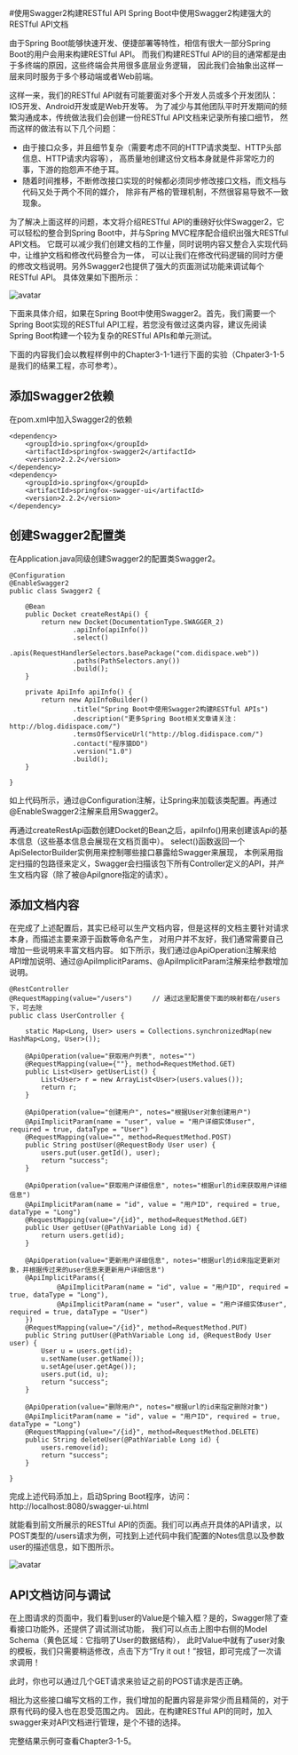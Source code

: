 
#使用Swagger2构建RESTful API
Spring Boot中使用Swagger2构建强大的RESTful API文档

由于Spring Boot能够快速开发、便捷部署等特性，相信有很大一部分Spring Boot的用户会用来构建RESTful API。
而我们构建RESTful API的目的通常都是由于多终端的原因，这些终端会共用很多底层业务逻辑，
因此我们会抽象出这样一层来同时服务于多个移动端或者Web前端。

这样一来，我们的RESTful API就有可能要面对多个开发人员或多个开发团队：IOS开发、Android开发或是Web开发等。
为了减少与其他团队平时开发期间的频繁沟通成本，传统做法我们会创建一份RESTful API文档来记录所有接口细节，
然而这样的做法有以下几个问题：

- 由于接口众多，并且细节复杂（需要考虑不同的HTTP请求类型、HTTP头部信息、HTTP请求内容等），
  高质量地创建这份文档本身就是件非常吃力的事，下游的抱怨声不绝于耳。
- 随着时间推移，不断修改接口实现的时候都必须同步修改接口文档，而文档与代码又处于两个不同的媒介，
  除非有严格的管理机制，不然很容易导致不一致现象。

为了解决上面这样的问题，本文将介绍RESTful API的重磅好伙伴Swagger2，它可以轻松的整合到Spring Boot中，并与Spring MVC程序配合组织出强大RESTful API文档。
它既可以减少我们创建文档的工作量，同时说明内容又整合入实现代码中，让维护文档和修改代码整合为一体，
可以让我们在修改代码逻辑的同时方便的修改文档说明。另外Swagger2也提供了强大的页面测试功能来调试每个RESTful API。
具体效果如下图所示：

![avatar](chapter-3-1-5-swagger2_1.png)

下面来具体介绍，如果在Spring Boot中使用Swagger2。首先，我们需要一个Spring Boot实现的RESTful API工程，若您没有做过这类内容，建议先阅读
Spring Boot构建一个较为复杂的RESTful APIs和单元测试。

下面的内容我们会以教程样例中的Chapter3-1-1进行下面的实验（Chpater3-1-5是我们的结果工程，亦可参考）。

## 添加Swagger2依赖

在pom.xml中加入Swagger2的依赖
```
<dependency>
    <groupId>io.springfox</groupId>
    <artifactId>springfox-swagger2</artifactId>
    <version>2.2.2</version>
</dependency>
<dependency>
    <groupId>io.springfox</groupId>
    <artifactId>springfox-swagger-ui</artifactId>
    <version>2.2.2</version>
</dependency>
```
## 创建Swagger2配置类

在Application.java同级创建Swagger2的配置类Swagger2。

```
@Configuration
@EnableSwagger2
public class Swagger2 {

    @Bean
    public Docket createRestApi() {
        return new Docket(DocumentationType.SWAGGER_2)
                .apiInfo(apiInfo())
                .select()
                .apis(RequestHandlerSelectors.basePackage("com.didispace.web"))
                .paths(PathSelectors.any())
                .build();
    }

    private ApiInfo apiInfo() {
        return new ApiInfoBuilder()
                .title("Spring Boot中使用Swagger2构建RESTful APIs")
                .description("更多Spring Boot相关文章请关注：http://blog.didispace.com/")
                .termsOfServiceUrl("http://blog.didispace.com/")
                .contact("程序猿DD")
                .version("1.0")
                .build();
    }

}
```
如上代码所示，通过@Configuration注解，让Spring来加载该类配置。再通过@EnableSwagger2注解来启用Swagger2。

再通过createRestApi函数创建Docket的Bean之后，apiInfo()用来创建该Api的基本信息（这些基本信息会展现在文档页面中）。
select()函数返回一个ApiSelectorBuilder实例用来控制哪些接口暴露给Swagger来展现，
本例采用指定扫描的包路径来定义，Swagger会扫描该包下所有Controller定义的API，并产生文档内容（除了被@ApiIgnore指定的请求）。

## 添加文档内容
在完成了上述配置后，其实已经可以生产文档内容，但是这样的文档主要针对请求本身，而描述主要来源于函数等命名产生，
对用户并不友好，我们通常需要自己增加一些说明来丰富文档内容。
如下所示，我们通过@ApiOperation注解来给API增加说明、通过@ApiImplicitParams、@ApiImplicitParam注解来给参数增加说明。

```
@RestController
@RequestMapping(value="/users")     // 通过这里配置使下面的映射都在/users下，可去除
public class UserController {

    static Map<Long, User> users = Collections.synchronizedMap(new HashMap<Long, User>());

    @ApiOperation(value="获取用户列表", notes="")
    @RequestMapping(value={""}, method=RequestMethod.GET)
    public List<User> getUserList() {
        List<User> r = new ArrayList<User>(users.values());
        return r;
    }

    @ApiOperation(value="创建用户", notes="根据User对象创建用户")
    @ApiImplicitParam(name = "user", value = "用户详细实体user", required = true, dataType = "User")
    @RequestMapping(value="", method=RequestMethod.POST)
    public String postUser(@RequestBody User user) {
        users.put(user.getId(), user);
        return "success";
    }

    @ApiOperation(value="获取用户详细信息", notes="根据url的id来获取用户详细信息")
    @ApiImplicitParam(name = "id", value = "用户ID", required = true, dataType = "Long")
    @RequestMapping(value="/{id}", method=RequestMethod.GET)
    public User getUser(@PathVariable Long id) {
        return users.get(id);
    }

    @ApiOperation(value="更新用户详细信息", notes="根据url的id来指定更新对象，并根据传过来的user信息来更新用户详细信息")
    @ApiImplicitParams({
            @ApiImplicitParam(name = "id", value = "用户ID", required = true, dataType = "Long"),
            @ApiImplicitParam(name = "user", value = "用户详细实体user", required = true, dataType = "User")
    })
    @RequestMapping(value="/{id}", method=RequestMethod.PUT)
    public String putUser(@PathVariable Long id, @RequestBody User user) {
        User u = users.get(id);
        u.setName(user.getName());
        u.setAge(user.getAge());
        users.put(id, u);
        return "success";
    }

    @ApiOperation(value="删除用户", notes="根据url的id来指定删除对象")
    @ApiImplicitParam(name = "id", value = "用户ID", required = true, dataType = "Long")
    @RequestMapping(value="/{id}", method=RequestMethod.DELETE)
    public String deleteUser(@PathVariable Long id) {
        users.remove(id);
        return "success";
    }

}
```
完成上述代码添加上，启动Spring Boot程序，访问：http://localhost:8080/swagger-ui.html

就能看到前文所展示的RESTful API的页面。我们可以再点开具体的API请求，以POST类型的/users请求为例，可找到上述代码中我们配置的Notes信息以及参数user的描述信息，如下图所示。

![avatar](chapter-3-1-5-swagger2_2.png)

## API文档访问与调试

在上图请求的页面中，我们看到user的Value是个输入框？是的，Swagger除了查看接口功能外，还提供了调试测试功能，
我们可以点击上图中右侧的Model Schema（黄色区域：它指明了User的数据结构），
此时Value中就有了user对象的模板，我们只需要稍适修改，点击下方“Try it out！”按钮，即可完成了一次请求调用！

此时，你也可以通过几个GET请求来验证之前的POST请求是否正确。

相比为这些接口编写文档的工作，我们增加的配置内容是非常少而且精简的，对于原有代码的侵入也在忍受范围之内。
因此，在构建RESTful API的同时，加入swagger来对API文档进行管理，是个不错的选择。

完整结果示例可查看Chapter3-1-5。